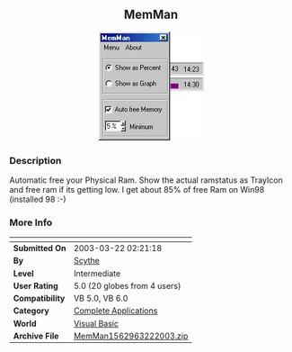 ﻿<div align="center">

## MemMan

<img src="PIC200332292246377.gif">
</div>

### Description

Automatic free your Physical Ram. Show the actual ramstatus as TrayIcon and free ram if its getting low. I get about 85% of free Ram on Win98 (installed 98 :-)
 
### More Info
 


<span>             |<span>
---                |---
**Submitted On**   |2003-03-22 02:21:18
**By**             |[Scythe](https://github.com/Planet-Source-Code/PSCIndex/blob/master/ByAuthor/scythe.md)
**Level**          |Intermediate
**User Rating**    |5.0 (20 globes from 4 users)
**Compatibility**  |VB 5\.0, VB 6\.0
**Category**       |[Complete Applications](https://github.com/Planet-Source-Code/PSCIndex/blob/master/ByCategory/complete-applications__1-27.md)
**World**          |[Visual Basic](https://github.com/Planet-Source-Code/PSCIndex/blob/master/ByWorld/visual-basic.md)
**Archive File**   |[MemMan1562963222003\.zip](https://github.com/Planet-Source-Code/scythe-memman__1-44181/archive/master.zip)









